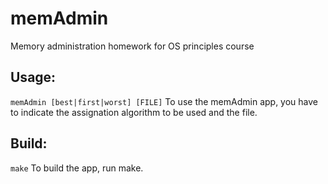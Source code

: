 # memAdmin

Memory administration homework for OS principles course 

## Usage: 

```memAdmin [best|first|worst] [FILE]```
To use the memAdmin app, you have to indicate the assignation algorithm to be used and the file.

## Build:
```make```
To build the app, run make.